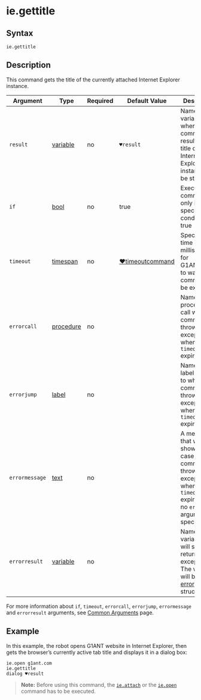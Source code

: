 # ie.gettitle

## Syntax

```G1ANT
ie.gettitle
```

## Description

This command gets the title of the currently attached Internet Explorer instance.

| Argument | Type | Required | Default Value | Description |
| -------- | ---- | -------- | ------------- | ----------- |
|`result`| [variable](G1ANT.Language/G1ANT.Language/Structures/VariableStructure.md) | no | `♥result` | Name of a variable where the command's result (the title of the Internet Explorer instance) will be stored |
| `if`           | [bool](G1ANT.Language/G1ANT.Language/Structures/BooleanStructure.md) | no       | true                                                        | Executes the command only if a specified condition is true   |
| `timeout`      | [timespan](G1ANT.Language/G1ANT.Language/Structures/TimeSpanStructure.md) | no       | [♥timeoutcommand](G1ANT.Language/G1ANT.Addon.Core/Variables/TimeoutCommandVariable.md) | Specifies time in milliseconds for G1ANT.Robot to wait for the command to be executed |
| `errorcall`    | [procedure](G1ANT.Language/G1ANT.Language/Structures/ProcedureStructure.md) | no       |                                                             | Name of a procedure to call when the command throws an exception or when a given `timeout` expires |
| `errorjump`    | [label](G1ANT.Language/G1ANT.Language/Structures/LabelStructure.md) | no       |                                                             | Name of the label to jump to when the command throws an exception or when a given `timeout` expires |
| `errormessage` | [text](G1ANT.Language/G1ANT.Language/Structures/TextStructure.md) | no       |                                                             | A message that will be shown in case the command throws an exception or when a given `timeout` expires, and no `errorjump` argument is specified |
| `errorresult`  | [variable](G1ANT.Language/G1ANT.Language/Structures/VariableStructure.md) | no       |                                                             | Name of a variable that will store the returned exception. The variable will be of [error](G1ANT.Language/G1ANT.Language/Structures/ErrorStructure.md) structure  |

For more information about `if`, `timeout`, `errorcall`, `errorjump`, `errormessage` and `errorresult` arguments, see [Common Arguments](G1ANT.Manual/appendices/common-arguments.md) page.

## Example

In this example, the robot opens G1ANT website in Internet Explorer, then gets the browser’s currently active tab title and displays it in a dialog box:

```G1ANT
ie.open g1ant.com
ie.gettitle
dialog ♥result
```

> **Note:** Before using this command, the [`ie.attach`](IEAttachCommand.md) or the [`ie.open`](IEOpenCommand.md) command has to be executed.
